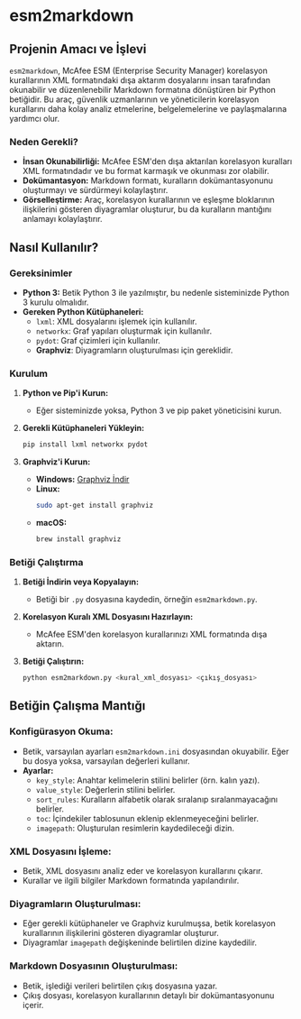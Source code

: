 # esm2markdown

## Projenin Amacı ve İşlevi
`esm2markdown`, McAfee ESM (Enterprise Security Manager) korelasyon kurallarının XML formatındaki dışa aktarım dosyalarını insan tarafından okunabilir ve düzenlenebilir Markdown formatına dönüştüren bir Python betiğidir. Bu araç, güvenlik uzmanlarının ve yöneticilerin korelasyon kurallarını daha kolay analiz etmelerine, belgelemelerine ve paylaşmalarına yardımcı olur.

### Neden Gerekli?
- **İnsan Okunabilirliği:** McAfee ESM'den dışa aktarılan korelasyon kuralları XML formatındadır ve bu format karmaşık ve okunması zor olabilir.
- **Dokümantasyon:** Markdown formatı, kuralların dokümantasyonunu oluşturmayı ve sürdürmeyi kolaylaştırır.
- **Görselleştirme:** Araç, korelasyon kurallarının ve eşleşme bloklarının ilişkilerini gösteren diyagramlar oluşturur, bu da kuralların mantığını anlamayı kolaylaştırır.

## Nasıl Kullanılır?

### Gereksinimler
- **Python 3:** Betik Python 3 ile yazılmıştır, bu nedenle sisteminizde Python 3 kurulu olmalıdır.
- **Gereken Python Kütüphaneleri:**
  - `lxml`: XML dosyalarını işlemek için kullanılır.
  - `networkx`: Graf yapıları oluşturmak için kullanılır.
  - `pydot`: Graf çizimleri için kullanılır.
  - **Graphviz**: Diyagramların oluşturulması için gereklidir.

### Kurulum

1. **Python ve Pip'i Kurun:**
   - Eğer sisteminizde yoksa, Python 3 ve pip paket yöneticisini kurun.

2. **Gerekli Kütüphaneleri Yükleyin:**
   ```bash
   pip install lxml networkx pydot

3. **Graphviz'i Kurun:**

   - **Windows:** [Graphviz İndir](https://graphviz.org/download/)
   - **Linux:**
     ```bash
     sudo apt-get install graphviz
     ```
   - **macOS:**
     ```python
     brew install graphviz
     ```
   
### Betiği Çalıştırma

1. **Betiği İndirin veya Kopyalayın:**
   - Betiği bir `.py` dosyasına kaydedin, örneğin `esm2markdown.py`.

2. **Korelasyon Kuralı XML Dosyasını Hazırlayın:**
   - McAfee ESM'den korelasyon kurallarınızı XML formatında dışa aktarın.

3. **Betiği Çalıştırın:**
   ```python
   python esm2markdown.py <kural_xml_dosyası> <çıkış_dosyası>
   ```

## Betiğin Çalışma Mantığı

### Konfigürasyon Okuma:
- Betik, varsayılan ayarları `esm2markdown.ini` dosyasından okuyabilir. Eğer bu dosya yoksa, varsayılan değerleri kullanır.
- **Ayarlar:**
  - `key_style`: Anahtar kelimelerin stilini belirler (örn. kalın yazı).
  - `value_style`: Değerlerin stilini belirler.
  - `sort_rules`: Kuralların alfabetik olarak sıralanıp sıralanmayacağını belirler.
  - `toc`: İçindekiler tablosunun eklenip eklenmeyeceğini belirler.
  - `imagepath`: Oluşturulan resimlerin kaydedileceği dizin.

### XML Dosyasını İşleme:
- Betik, XML dosyasını analiz eder ve korelasyon kurallarını çıkarır.
- Kurallar ve ilgili bilgiler Markdown formatında yapılandırılır.

### Diyagramların Oluşturulması:
- Eğer gerekli kütüphaneler ve Graphviz kurulmuşsa, betik korelasyon kurallarının ilişkilerini gösteren diyagramlar oluşturur.
- Diyagramlar `imagepath` değişkeninde belirtilen dizine kaydedilir.

### Markdown Dosyasının Oluşturulması:
- Betik, işlediği verileri belirtilen çıkış dosyasına yazar.
- Çıkış dosyası, korelasyon kurallarının detaylı bir dokümantasyonunu içerir.
